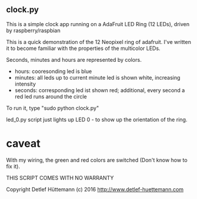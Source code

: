 ## clock.py
This is a simple clock app running on a AdaFruit LED Ring (12 LEDs), driven by raspberry/raspbian

This is a quick demonstration of the 12 Neopixel ring of adafruit.
I've written it to become familiar with the properties of the multicolor LEDs.

Seconds, minutes and hours are represented by colors.
  * hours: cooresonding led is blue
  * minutes: all leds up to current minute led is shown white, increasing intensity
  * seconds: corresponding led ist shown red; additional, every second a red led runs around the circle

To run it, type "sudo python clock.py"

led_0.py script just lights up LED 0 - to show up the orientation of the ring.
# caveat
With my wiring, the green and red colors are switched (Don't know how to fix it).

THIS SCRIPT COMES WITH NO WARRANTY

Copyright Detlef Hüttemann (c) 2016 http://www.detlef-huettemann.com
